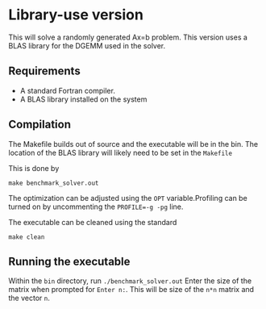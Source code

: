 # Library-use version

This will solve a randomly generated Ax=b problem. 
This version uses a BLAS library for the DGEMM used in the solver. 

## Requirements

- A standard Fortran compiler.
- A BLAS library installed on the system

## Compilation 

The Makefile builds out of source and the executable will be in the bin. The location of the BLAS library will likely need to be set in the `Makefile`

This is done by 
```
make benchmark_solver.out
```
The optimization can be adjusted using the `OPT` variable.Profiling can be turned on by uncommenting the `PROFILE=-g -pg` line. 

The executable can be cleaned using the standard
```
make clean
```

## Running the executable
Within the `bin` directory, run `./benchmark_solver.out` 
Enter the size of the matrix when prompted for `Enter n:`. This will be size of the `n*n` matrix and the vector `n`. 

